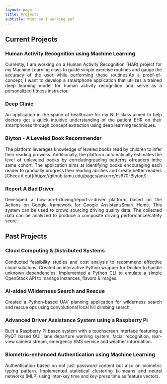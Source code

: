 ```yaml
---
layout: page
title: Projects
subtitle: What am I working on?
---
```

## Current Projects 

### Human Activity Recognition using Machine Learning
<div style="text-align: justify">
Currently, I am working on a Human Activity Recognition (HAR) project for my Machine Learning class to guide simple exercise routines and gauge the accuracy of the user while performing these routines.As a proof-of-concept, I want to develop a smartphone application that utilizes a trained deep learning model for human activity recognition and serve as a personalized fitness instructor.</div>

### Deep Clinic
<div style="text-align: justify">
An application in the space of healthcare for my NLP class aimed to help doctors get a quick intuitive understanding of the patient EHR on their smartphones through concept extraction using deep learning techniques.</div>

### Blyton - A Leveled Book Recommender
<div style="text-align: justify">
The platform leverages knowledge of leveled books read by children to infer their reading prowess. Additionally, the platform automatically estimates the level of unleveled books by correlatingreading patterns ofreaders inthe same cohort. The application aims at identifying books encouraging each reader to gradually progress their reading abilities and create better readers
[Check it out](https://github.tamu.edu/pages/ankurrc/cs670-Blyton/)</div>

### Report A Bad Driver
<div style="text-align: justify">
Developed a how-am-I-driving/report-a-driver platform based on the Actions on Google framework for Google Assistant/Smart Home. This system can be used to crowd sourcing driving quality data. The collected data can be analyzed to produce a composite driving performance/safety score. </div>

## Past Projects

### Cloud Computing & Distributed Systems
<div style="text-align: justify">
Conducted feasibility studies and cost analysis to recommend eﬀective cloud solutions. Created an interactive Python wrapper for Docker to handle unknown dependencies. Implemented a Python CLI to emulate a simple OpenStack API to manage instances, flavors & images.</div>

### AI-aided Wilderness Search and Rescue
<div style="text-align: justify">
Created a Python-based UAV planning application for wilderness search and rescue ops using convolutional local hill climbing search</div>
<!-- ### CAPCHA - Real-time Captioning -->

###  Advanced Driver Assistance System  using a Raspberry Pi
<div style="text-align: justify">
Built a Raspberry Pi based system with a touchscreen interface featuring a PyQT based GUI, lane departure warning system, facial recognition, rear-view camera stream, emergency SMS service and weather information.</div>

### Biometric-enhanced Authentication using Machine Learning
<div style="text-align: justify">
Authentication based on not just password-content but also on biometric typing pattern. Implemented statistical clustering (k-means and neural networks (MLP) using inter-key time and key-press time as feature vectors.</div>
